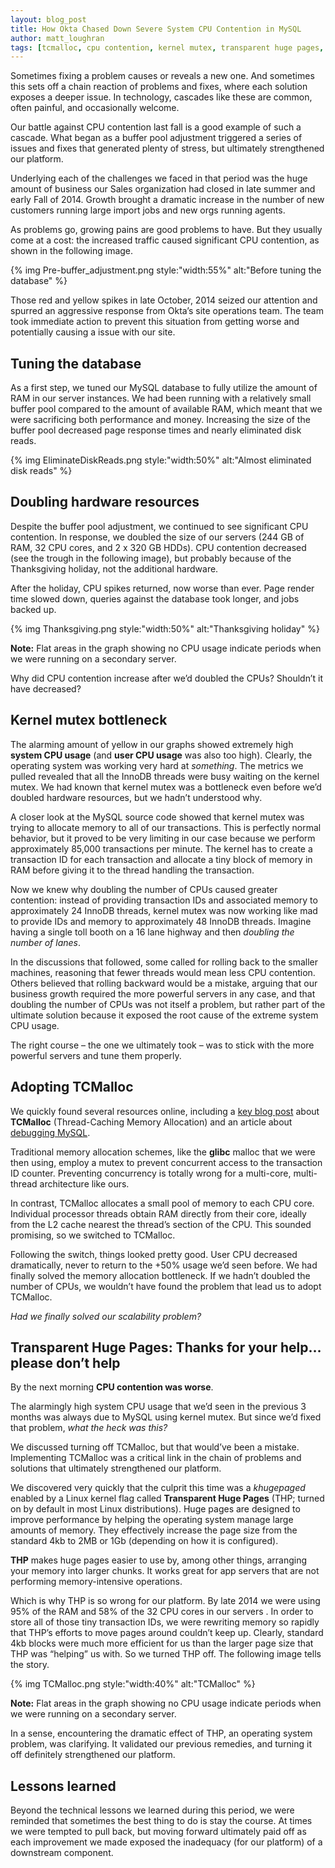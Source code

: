 ```yaml
---
layout: blog_post
title: How Okta Chased Down Severe System CPU Contention in MySQL
author: matt_loughran
tags: [tcmalloc, cpu contention, kernel mutex, transparent huge pages, huge pages, khugepaged]
---
```


Sometimes fixing a problem causes or reveals a new one. And sometimes this sets off a chain reaction of problems and fixes, where each solution exposes a deeper issue. In technology, cascades like these are common, often painful, and occasionally welcome.

Our battle against CPU contention last fall is a good example of such a cascade. What began as a buffer pool adjustment triggered a series of issues and fixes that generated plenty of stress, but ultimately strengthened our platform.

Underlying each of the challenges we faced in that period was the huge amount of business our Sales organization had closed in late summer and early Fall of 2014. Growth brought a dramatic increase in the number of new customers running large import jobs and new orgs running agents.

As problems go, growing pains are good problems to have. But they usually come at a cost: the increased traffic caused significant CPU contention, as shown in the following image.

 {% img Pre-buffer_adjustment.png style:"width:55%" alt:"Before tuning the database" %}

Those red and yellow spikes in late October, 2014 seized our attention and spurred an aggressive response from Okta’s site operations team. The team took immediate action to prevent this situation from getting worse and potentially causing a issue with our site.

## Tuning the database

As a first step, we tuned our MySQL database to fully utilize the amount of RAM in our server instances. We had been running with a relatively small buffer pool
compared to the amount of available RAM, which meant that we were sacrificing both performance and money.  Increasing the size of the buffer pool decreased page response times and nearly eliminated disk reads.

{% img EliminateDiskReads.png style:"width:50%" alt:"Almost eliminated disk reads" %}


## Doubling hardware resources

Despite the buffer pool adjustment, we continued to see significant CPU contention. In response, we doubled the size of our servers (244 GB of RAM, 32 CPU cores, and 2 x 320 GB HDDs). CPU contention decreased (see the trough in the following image), but probably because of the Thanksgiving holiday, not the additional hardware.

After the holiday, CPU spikes returned, now worse than ever. Page render time slowed down, queries against the database took longer, and jobs backed up.

{% img Thanksgiving.png style:"width:50%" alt:"Thanksgiving holiday" %}

**Note:** Flat areas in the graph showing no CPU usage indicate periods when we were running on a secondary server.

Why did CPU contention increase after we’d doubled the CPUs? Shouldn’t it have decreased?

## Kernel mutex bottleneck

The alarming amount of yellow in our graphs showed extremely high **system CPU usage** (and **user CPU usage** was also too high). Clearly, the operating system was working very hard at *something*. The metrics we pulled revealed that all the InnoDB threads were busy waiting on the kernel mutex. We had known that kernel mutex was a bottleneck even before we’d doubled hardware resources, but we hadn’t understood why.

A closer look at the MySQL source code showed that kernel mutex was trying to allocate memory to all of our transactions. This is perfectly normal behavior, but it proved to be very limiting in our case because we perform approximately 85,000 transactions per minute. The kernel has to create a transaction ID for each transaction and allocate a tiny block of memory in RAM before giving it to the thread handling the transaction.

Now we knew why doubling the number of CPUs caused greater contention: instead of  providing transaction IDs and associated memory to approximately 24 InnoDB threads, kernel mutex was now working like mad to provide IDs and memory to approximately 48 InnoDB threads. Imagine having a single toll booth on a 16 lane highway and then *doubling the number of lanes*.

In the discussions that followed, some called for rolling back to the smaller machines, reasoning that fewer threads would mean less CPU contention. Others believed that rolling backward would be a mistake, arguing that our business growth required the more powerful servers in any case, and that doubling the number of CPUs was not itself a problem, but rather part of the ultimate solution because it exposed the root cause of the extreme system CPU usage.

The right course – the one we ultimately took – was to stick with the more powerful servers and tune them properly.

## Adopting TCMalloc

We quickly found several resources online, including a [key blog post](http://goog-perftools.sourceforge.net/doc/tcmalloc.html) about **TCMalloc** (Thread-Caching Memory Allocation) and an article about [debugging MySQL](http://www.olivierdoucet.info/blog/2012/05/19/debugging-a-mysql-stall/).

Traditional memory allocation schemes, like the **glibc** malloc that we were then using, employ a mutex to prevent concurrent access to the transaction ID counter.  Preventing concurrency is totally wrong for a multi-core, multi-thread architecture like ours.  

In contrast, TCMalloc allocates a small pool of memory to each CPU core. Individual processor threads obtain RAM directly from their core, ideally from the L2 cache nearest the thread’s section of the CPU. This sounded promising, so we switched to TCMalloc.

Following the switch, things looked pretty good. User CPU decreased dramatically, never to return to the +50% usage we’d seen before.  We had finally solved the memory allocation bottleneck. If we hadn’t doubled the number of CPUs, we wouldn’t have found the problem that lead us to adopt TCMalloc.

*Had we finally solved our scalability problem?*

## Transparent Huge Pages: Thanks for your help…please don’t help

By the next morning **CPU contention was worse**.

The alarmingly high system CPU usage that we’d seen in the previous 3 months was always due to MySQL using kernel mutex. But since we’d fixed that problem, *what the heck was this?*

We discussed turning off TCMalloc, but that would’ve been a mistake. Implementing TCMalloc was a critical link in the chain of problems and solutions that ultimately strengthened our platform.

We discovered very quickly that the culprit this time was a *khugepaged* enabled by a Linux kernel flag called **Transparent Huge Pages** (THP; turned on by default in most Linux distributions). Huge pages are designed to improve performance by helping the operating system manage large amounts of memory. They effectively increase the page size from the standard 4kb to 2MB or 1Gb (depending on how it is configured).

**THP** makes huge pages easier to use by, among other things, arranging your memory into larger chunks.  It works great for app servers that are not performing memory-intensive operations.

Which is why THP is so wrong for our platform. By late 2014 we were using 95% of the RAM and 58% of the 32 CPU cores in our servers . In order to store all of those tiny transaction IDs, we were rewriting memory so rapidly that THP’s efforts to move pages around couldn’t keep up. Clearly, standard 4kb blocks were much more efficient for us than the larger page size that THP was “helping” us with. So we turned THP off. The following image tells the story.

 {% img TCMalloc.png style:"width:40%" alt:"TCMalloc" %}

**Note:** Flat areas in the graph showing no CPU usage indicate periods when we were running on a secondary server.

In a sense, encountering the dramatic effect of THP, an operating system problem, was clarifying. It validated our previous remedies, and turning it off definitely strengthened our platform.

## Lessons learned

Beyond the technical lessons we learned during this period, we were reminded that sometimes the best thing to do is stay the course. At times we were tempted to pull back, but moving forward ultimately paid off as each improvement we made exposed the inadequacy (for our platform) of a downstream component.
